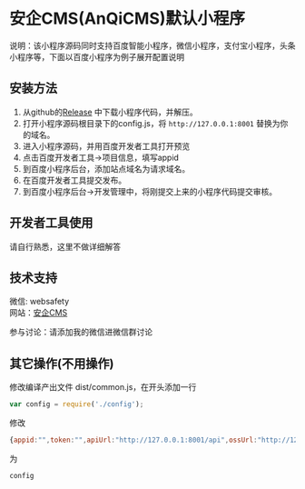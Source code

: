 # 安企CMS(AnQiCMS)默认小程序

说明：该小程序源码同时支持百度智能小程序，微信小程序，支付宝小程序，头条小程序等，下面以百度小程序为例子展开配置说明  

## 安装方法  
1. 从github的[Release](https://github.com/fesiong/anqicms-app/releases) 中下载小程序代码，并解压。
2. 打开小程序源码根目录下的config.js，将 `http://127.0.0.1:8001` 替换为你的域名。
3. 进入小程序源码，并用百度开发者工具打开预览
4. 点击百度开发者工具->项目信息，填写appid
5. 到百度小程序后台，添加站点域名为请求域名。
6. 在百度开发者工具提交发布。
7. 到百度小程序后台->开发管理中，将刚提交上来的小程序代码提交审核。

## 开发者工具使用
请自行熟悉，这里不做详细解答

## 技术支持
微信: websafety  
网站：[安企CMS](https://www.anqicms.com)  

参与讨论：请添加我的微信进微信群讨论

## 其它操作(不用操作)

修改编译产出文件 dist/common.js，在开头添加一行
```js
var config = require('./config');
```
修改
```js
{appid:"",token:"",apiUrl:"http://127.0.0.1:8001/api",ossUrl:"http://127.0.0.1:8001"}
```
为 
```js
config
```
